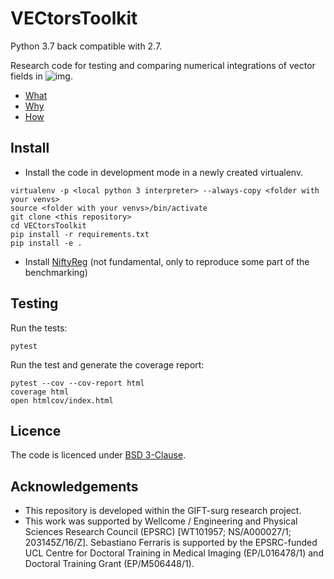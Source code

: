 # VECtorsToolkit

Python 3.7 back compatible with 2.7.

Research code for testing and comparing numerical integrations of vector fields in 
![img](http://latex.codecogs.com/svg.latex?\vec{x}^{\iota}).


+ [What](https://github.com/SebastianoF/VECtorsToolkit/wiki/What)
+ [Why](https://github.com/SebastianoF/VECtorsToolkit/wiki/Why)
+ [How](https://github.com/SebastianoF/VECtorsToolkit/wiki/How)

## Install

+ Install the code in development mode in a newly created virtualenv.
```
virtualenv -p <local python 3 interpreter> --always-copy <folder with your venvs>
source <folder with your venvs>/bin/activate
git clone <this repository>
cd VECtorsToolkit
pip install -r requirements.txt
pip install -e .
```

+ Install [NiftyReg](https://github.com/KCL-BMEIS/niftyreg) (not fundamental, only to reproduce some part of the benchmarking)


## Testing

Run the tests:
```
pytest
```

Run the test and generate the coverage report:
```
pytest --cov --cov-report html
coverage html
open htmlcov/index.html
```

## Licence 

The code is licenced under [BSD 3-Clause](https://github.com/SebastianoF/VECtorsToolkit/blob/master/LICENCE.txt). 

## Acknowledgements

+ This repository is developed within the GIFT-surg research project.
+ This work was supported by Wellcome / Engineering and Physical Sciences Research Council (EPSRC) 
[WT101957; NS/A000027/1; 203145Z/16/Z]. Sebastiano Ferraris is supported by the EPSRC-funded UCL Centre for Doctoral 
Training in Medical Imaging (EP/L016478/1) and Doctoral Training Grant (EP/M506448/1).